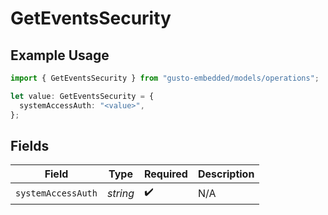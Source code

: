# GetEventsSecurity

## Example Usage

```typescript
import { GetEventsSecurity } from "gusto-embedded/models/operations";

let value: GetEventsSecurity = {
  systemAccessAuth: "<value>",
};
```

## Fields

| Field              | Type               | Required           | Description        |
| ------------------ | ------------------ | ------------------ | ------------------ |
| `systemAccessAuth` | *string*           | :heavy_check_mark: | N/A                |